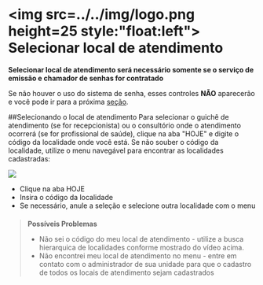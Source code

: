 # <img src=../../img/logo.png height=25 style:"float:left"> Selecionar local de atendimento

**Selecionar local de atendimento será necessário somente se o serviço de emissão e chamador de senhas for contratado**

Se não houver o uso do sistema de senha, esses controles **NÃO** aparecerão e você pode ir para a próxima [seção](./recepcao.md).



##Selecionando o local de atendimento
Para selecionar o guichê de atendimento (se for recepcionista) ou o consultório onde o atendimento ocorrerá (se for profissional de saúde), clique na aba "HOJE" e digite o código da localidade onde você está. Se não souber o código da localidade, utilize o menu navegável para encontrar as localidades cadastradas:

<div class="left-float-framme framme70">
	<img src="../../img/calendario/selecionar_local.gif">
</div>

<div class="right-float-framme framme28">
	<ul>
		<li>Clique na aba HOJE</li>
		<li>Insira o código da localidade</li>
		<li>Se necessário, anule a seleção e selecione outra localidade com o menu</li>
	</ul>
</div>

<div style="clear: left; margin-bottom: 20px"></div>


> **Possíveis Problemas**
>  * Não sei o código do meu local de atendimento - utilize a busca hierarquica de localidades conforme mostrado do vídeo acima.
>  * Não encontrei meu local de atendimento no menu - entre em contato com o administrador de sua unidade para que o cadastro de todos os locais de atendimento sejam cadastrados
